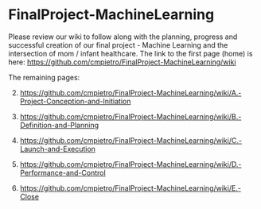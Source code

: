 # FinalProject-MachineLearning

Please review our wiki to follow along with the planning, progress and successful creation of our final project - Machine Learning and the intersection of mom / infant healthcare.  The link to the first page (home) is here:  https://github.com/cmpietro/FinalProject-MachineLearning/wiki

The remaining pages: 

2. https://github.com/cmpietro/FinalProject-MachineLearning/wiki/A.-Project-Conception-and-Initiation

3. https://github.com/cmpietro/FinalProject-MachineLearning/wiki/B.-Definition-and-Planning

4. https://github.com/cmpietro/FinalProject-MachineLearning/wiki/C.-Launch-and-Execution

5. https://github.com/cmpietro/FinalProject-MachineLearning/wiki/D.-Performance-and-Control

6. https://github.com/cmpietro/FinalProject-MachineLearning/wiki/E.-Close
